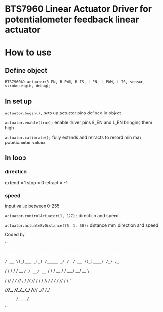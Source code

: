 BTS7960 Linear Actuator Driver for potentialometer feedback linear actuator
============

# How to use

## Define object
`BTS7960AD actuator(R_EN, R_PWM, R_IS, L_EN, L_PWM, L_IS, sensor, strokeLength, debug);`

## In set up
`actuator.begin();` sets up actuator pins defined in object

`actuator.enable(true);`  enable driver pins R_EN and L_EN bringing them high

`actuator.calibrate();`   fully extends and retracts to record min max potetiometer values


## In loop

### direction
extend  = 1
stop    = 0
retract = -1

### speed
input value between 0-255

`actuator.controlActuator(1, 127);` direction and speed

`actuator.actuateByDistance(75, 1, 50);` distance mm, direction and speed


Coded by

``

     ____  _       _ __        __   ____  _      __  __

    / __ \(_)___ _(_) /_____ _/ /  / __ )(_)____/ /_/ /_

   / / / / / __ `/ / __/ __ `/ /  / __  / / ___/ __/ __ \

  / /_/ / / /_/ / / /_/ /_/ / /  / /_/ / / /  / /_/ / / /

 /_____/_/\__, /_/\__/\__,_/_/  /_____/_/_/   \__/_/ /_/
  
         /____/                                          

``
